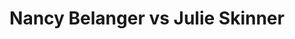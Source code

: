 ---
title: Nancy Belanger vs Julie Skinner
player1:
  name: Belanger, Nancy
  percent: 74
  wins: 1
  losses: 0
player2:
  name: Skinner, Julie
  percent: 76
  wins: 0
  losses: 1
games:
- player1:
    team: QC
    position: Third
    percent: 74
    win: 1
    loss: 0
  player2:
    team: CA
    position: Third
    percent: 76
    win: 0
    loss: 1
  event: Hearts
  year: 2001
  draw: Round Robin(10)
  score: QC 6 - CA 4
- player1:
    team: LAR
    position: Third
    percent: 70
    win: 0
    loss: 1
  player2:
    team: LAW
    position: Third
    percent: 79
    win: 1
    loss: 0
  event: Trials (Women)
  year: 2001
  draw: Round Robin(5)
  score: LAR 5 - LAW 6
---